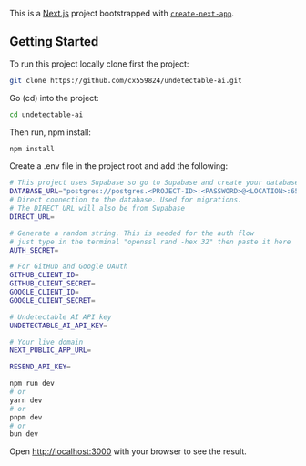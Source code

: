 This is a [Next.js](https://nextjs.org/) project bootstrapped with
[`create-next-app`](https://github.com/vercel/next.js/tree/canary/packages/create-next-app).

## Getting Started

To run this project locally clone first the project:

```bash
git clone https://github.com/cx559824/undetectable-ai.git
```

Go (cd) into the project:

```bash
cd undetectable-ai
```

Then run, npm install:

```bash
npm install
```

Create a .env file in the project root and add the following:

```bash
# This project uses Supabase so go to Supabase and create your database to have your credentials
DATABASE_URL="postgres://postgres.<PROJECT-ID>:<PASSWORD>@<LOCATION>:6543/postgres?pgbouncer=true"
# Direct connection to the database. Used for migrations.
# The DIRECT_URL will also be from Supabase
DIRECT_URL=

# Generate a random string. This is needed for the auth flow
# just type in the terminal "openssl rand -hex 32" then paste it here
AUTH_SECRET=

# For GitHub and Google OAuth
GITHUB_CLIENT_ID=
GITHUB_CLIENT_SECRET=
GOOGLE_CLIENT_ID=
GOOGLE_CLIENT_SECRET=

# Undetectable AI API key
UNDETECTABLE_AI_API_KEY=

# Your live domain
NEXT_PUBLIC_APP_URL=

RESEND_API_KEY=
```

```bash
npm run dev
# or
yarn dev
# or
pnpm dev
# or
bun dev
```

Open [http://localhost:3000](http://localhost:3000) with your browser to see the
result.
